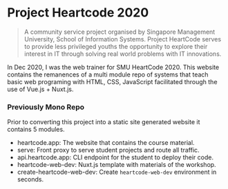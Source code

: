 # Project Heartcode 2020

> A community service project organised by Singapore Management University, School of
> Information Systems. Project HeartCode serves to provide less privileged youths the
> opportunity to explore their interest in IT through solving real world problems with IT
> innovations.

In Dec 2020, I was the web trainer for SMU HeartCode 2020. This website contains the
remanences of a multi module repo of systems that teach basic web programing with HTML,
CSS, JavaScript facilitated through the use of Vue.js + Nuxt.js.

### Previously Mono Repo

Prior to converting this project into a static site generated website it contains 5
modules.

- heartcode.app: The website that contains the course material.
- serve: Front proxy to serve student projects and route all traffic.
- api.heartcode.app: CLI endpoint for the student to deploy their code.
- heartcode-web-dev: Nuxt.js template with materials of the workshop.
- create-heartcode-web-dev: Create `heartcode-web-dev` environment in seconds.
